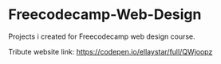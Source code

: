 # Freecodecamp-Web-Design
Projects i created for Freecodecamp web design course.

Tribute website link: https://codepen.io/ellaystar/full/QWjoopz
